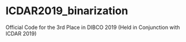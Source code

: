# ICDAR2019_binarization
Official Code for the 3rd Place in DIBCO 2019 (Held in Conjunction with ICDAR 2019)
